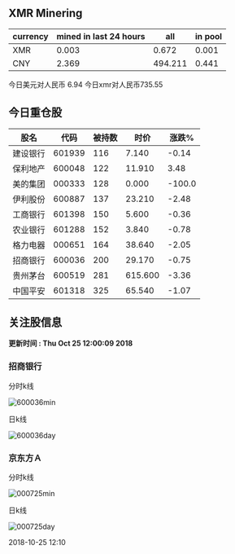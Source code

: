 ## XMR Minering

|currency|mined in last 24 hours|all|in pool|
|---|---|---|---|
|XMR|0.003|0.672|0.001|
|CNY|2.369|494.211|0.441|

今日美元对人民币 6.94	今日xmr对人民币735.55


## 今日重仓股 

|股名|代码|被持数|时价|涨跌%|
|---|---|---|---|---|
|建设银行|601939|116|7.140|-0.14|
|保利地产|600048|122|11.910|3.48|
|美的集团|000333|128|0.000|-100.0|
|伊利股份|600887|137|23.210|-2.48|
|工商银行|601398|150|5.600|-0.36|
|农业银行|601288|152|3.840|-0.78|
|格力电器|000651|164|38.640|-2.05|
|招商银行|600036|200|29.170|-0.75|
|贵州茅台|600519|281|615.600|-3.36|
|中国平安|601318|325|65.540|-1.07|

## 关注股信息
**更新时间 : Thu Oct 25 12:00:09 2018**
### 招商银行 
分时k线

![600036min](http://image.sinajs.cn/newchart/min/n/sh600036.gif)

日k线

![600036day](http://image.sinajs.cn/newchart/daily/n/sh600036.gif)

### 京东方Ａ 
分时k线

![000725min](http://image.sinajs.cn/newchart/min/n/sz000725.gif)

日k线

![000725day](http://image.sinajs.cn/newchart/daily/n/sz000725.gif)

2018-10-25 12:10